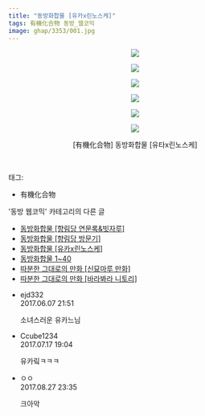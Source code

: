 ```yaml
---
title: "동방화합물 [유카x린노스케]"
tags: 有機化合物 동방_웹코믹
image: ghap/3353/001.jpg
---
```

<div class="article">
<p style="text-align: center; clear: none; float: none;"><img src="{{ site.nasurl }}/ghap/3353/001.jpg"/></p>
<p style="text-align: center; clear: none; float: none;"><img src="{{ site.nasurl }}/ghap/3353/002.jpg"/></p>
<p style="text-align: center; clear: none; float: none;"><img src="{{ site.nasurl }}/ghap/3353/003.jpg"/></p>
<p style="text-align: center; clear: none; float: none;"><img src="{{ site.nasurl }}/ghap/3353/004.jpg"/></p>
<p style="text-align: center; clear: none; float: none;"><img src="{{ site.nasurl }}/ghap/3353/005.jpg"/></p>
<p style="text-align: center; clear: none; float: none;"><img src="{{ site.nasurl }}/ghap/3353/006.jpg"/></p>
<p style="text-align: center; clear: none; float: none;">[有機化合物] 동방화합물 [유타x린노스케]</p>
<p><br/></p>
</div><div class="tagTrail">
<p>태그: </p>
<ul>
<li>有機化合物</li>
</ul>
</div><div class="another">
<p>'동방 웹코믹' 카테고리의 다른 글</p>
<ul>
<li><a href="/2017-06-07-ghap_3355">동방화합물 [향림당 연문록&amp;빗자루]</a></li>
<li><a href="/2017-06-07-ghap_3354">동방화합물 [향림당 방문기]</a></li>
<li><a href="/2017-06-07-ghap_3353">동방화합물 [유카x린노스케]</a></li>
<li><a href="/2017-06-07-ghap_3352">동방화합물 1~40</a></li>
<li><a href="/2017-06-07-ghap_3351">따분한 그대로의 만화 [신묘마루 만화]</a></li>
<li><a href="/2017-06-06-ghap_3339">따분한 그대로의 만화 [바라봐라 니토리]</a></li>
</ul>
</div><div class="cb_module cb_fluid">
<div class="cb_wrt cb_profile">
<div class="comment">
<ul>
<li class="cb_thumb_off" id="comment15008378">
<div class="cb_comment_area">
<div class="cb_info_area">
<div class="cb_section">
<span class="cb_nick_name">ejd332</span>
</div>
<div class="cb_section">
<span class="cb_date">2017.06.07 21:51 </span>
</div>
</div>
<div class="cb_dsc_comment">
<p class="cb_dsc">
											소녀스러운 유카느님
										</p>
</div>
</div></li>
<li class="cb_thumb_off" id="comment15037890">
<div class="cb_comment_area">
<div class="cb_info_area">
<div class="cb_section">
<span class="cb_nick_name">Ccube1234</span>
</div>
<div class="cb_section">
<span class="cb_date">2017.07.17 19:04 </span>
</div>
</div>
<div class="cb_dsc_comment">
<p class="cb_dsc">
											유카맄ㅋㅋㅋ
										</p>
</div>
</div></li>
<li class="cb_thumb_off" id="comment15069997">
<div class="cb_comment_area">
<div class="cb_info_area">
<div class="cb_section">
<span class="cb_nick_name">ㅇㅇ</span>
</div>
<div class="cb_section">
<span class="cb_date">2017.08.27 23:35 </span>
</div>
</div>
<div class="cb_dsc_comment">
<p class="cb_dsc">
											크아악
										</p>
</div>
</div></li>
</ul>
</div>
</div><!-- commentList close -->
</div>